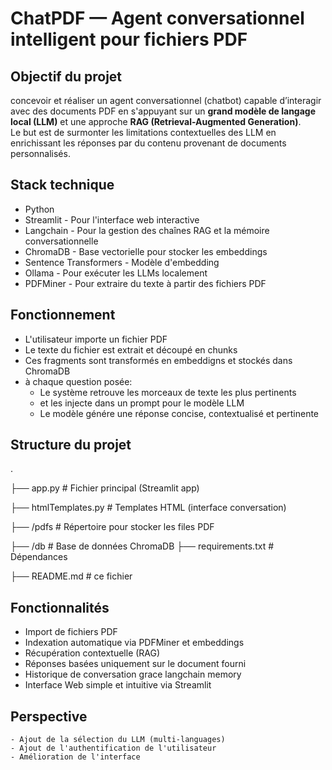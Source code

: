 # ChatPDF — Agent conversationnel intelligent pour fichiers PDF

## Objectif du projet 

concevoir et réaliser un agent conversationnel (chatbot) capable d’interagir avec des documents PDF en s'appuyant sur un **grand modèle de langage local (LLM)** et une approche **RAG (Retrieval-Augmented Generation)**.  
Le but est de surmonter les limitations contextuelles des LLM en enrichissant les réponses par du contenu provenant de documents personnalisés.

## Stack technique 
- Python
- Streamlit - Pour l'interface web interactive
- Langchain - Pour la gestion des chaînes RAG et la mémoire conversationnelle
- ChromaDB - Base vectorielle pour stocker les embeddings
- Sentence Transformers - Modèle d'embedding
- Ollama - Pour exécuter les LLMs localement
- PDFMiner - Pour extraire du texte à partir des fichiers PDF

## Fonctionnement
  - L'utilisateur importe un fichier PDF
  - Le texte du fichier est extrait et découpé en chunks
  - Ces fragments sont transformés en embeddigns et stockés dans ChromaDB
  - à chaque question posée:
      - Le système retrouve les morceaux de texte les plus pertinents
      - et les injecte dans un prompt pour le modèle LLM
      - Le modèle génére une réponse concise, contextualisé et pertinente
   
## Structure du projet
.

├── app.py                  # Fichier principal (Streamlit app)

├── htmlTemplates.py        # Templates HTML (interface conversation)

├── /pdfs                   # Répertoire pour stocker les files PDF

├── /db                    # Base de données ChromaDB
├── requirements.txt        # Dépendances

├── README.md               # ce fichier
   
## Fonctionnalités
  - Import de fichiers PDF
  - Indexation automatique via PDFMiner et embeddings
  - Récupération contextuelle (RAG)
  - Réponses basées uniquement sur le document fourni
  - Historique de conversation grace  langchain memory
  - Interface Web simple et intuitive via Streamlit
 
## Perspective
    - Ajout de la sélection du LLM (multi-languages)
    - Ajout de l'authentification de l'utilisateur
    - Amélioration de l'interface
